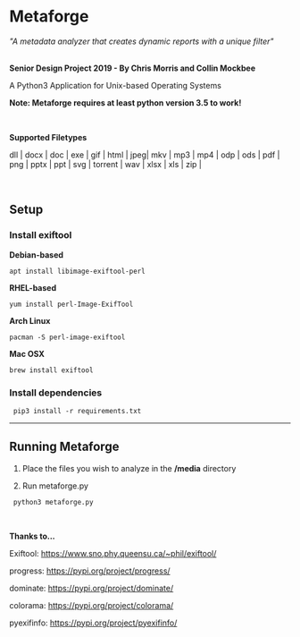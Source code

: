 # Metaforge #
*"A metadata analyzer that creates dynamic reports with a unique filter"*
<br><br>

**Senior Design Project 2019 - By Chris Morris and Collin Mockbee**

A Python3 Application for Unix-based Operating Systems

**Note: Metaforge requires at least python version 3.5 to work!**

<br>

**Supported Filetypes** 

dll | docx | doc  |
exe | gif  | html |
jpeg| mkv  | mp3  |
mp4 | odp  | ods  |
pdf | png  | pptx |
ppt | svg  | torrent |
wav | xlsx | xls  |
zip |

<br>

## Setup ## 

### Install exiftool ###


**Debian-based**

<code>apt install libimage-exiftool-perl</code>

**RHEL-based**

<code>yum install perl-Image-ExifTool</code>

**Arch Linux**

<code>pacman -S perl-image-exiftool</code>

**Mac OSX**

<code>brew install exiftool </code>


### Install dependencies ###

<code> pip3 install -r requirements.txt </code>

<hr>



## Running Metaforge ##

1) Place the files you wish to analyze in the **/media** directory

2) Run metaforge.py

<code> python3 metaforge.py </code>


<br>


**Thanks to...**


Exiftool: https://www.sno.phy.queensu.ca/~phil/exiftool/

progress: https://pypi.org/project/progress/

dominate: https://pypi.org/project/dominate/

colorama: https://pypi.org/project/colorama/

pyexifinfo: https://pypi.org/project/pyexifinfo/
